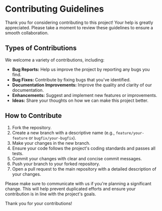 # Contributing Guidelines

Thank you for considering contributing to this project! Your help is greatly appreciated. Please take a moment to review these guidelines to ensure a smooth collaboration.

## Types of Contributions

We welcome a variety of contributions, including:

- **Bug Reports:** Help us improve the project by reporting any bugs you find.
- **Bug Fixes:** Contribute by fixing bugs that you've identified.
- **Documentation Improvements:** Improve the quality and clarity of our documentation.
- **Enhancements:** Suggest and implement new features or improvements.
- **Ideas:** Share your thoughts on how we can make this project better.

## How to Contribute

1. Fork the repository.
2. Create a new branch with a descriptive name (e.g., `feature/your-feature` or `bugfix/your-bugfix`).
3. Make your changes in the new branch.
4. Ensure your code follows the project's coding standards and passes all tests.
5. Commit your changes with clear and concise commit messages.
6. Push your branch to your forked repository.
7. Open a pull request to the main repository with a detailed description of your changes.

Please make sure to communicate with us if you're planning a significant change. This will help prevent duplicated efforts and ensure your contribution is in line with the project's goals.

Thank you for your contributions!
